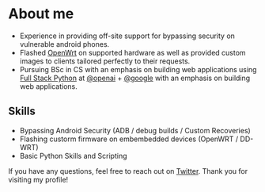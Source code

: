 # About me

- Experience in providing off-site support for bypassing security on vulnerable android phones.
- Flashed [OpenWrt](https://openwrt.org/about) on supported hardware as well as provided custom images to clients tailored perfectly to their requests.
- Pursuing BSc in CS with an emphasis on building web applications using [Full Stack Python](https://www.fullstackpython.com/) at [@openai](https://github.com/openai) + [@google](https://github.com/google) with an emphasis on building web applications.

## Skills

- Bypassing Android Security (ADB / debug builds / Custom Recoveries)
- Flashing custorm firmware on embembedded devices​ (OpenWRT / DD-WRT)
- Basic Python Skills and Scripting

If you have any questions, feel free to reach out on [Twitter](https://twitter.com/paperuu511). Thank you for visiting my profile! 
